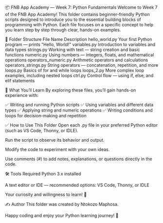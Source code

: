 📦 FNB App Academy — Week 7: Python Fundamentals
Welcome to Week 7 of the FNB App Academy!
This folder contains beginner-friendly Python scripts designed to introduce you to the essential building blocks of programming with Python. Each file focuses on a specific concept to help you learn step by step through clear, hands-on examples.

📂 Folder Structure
File Name	Description
hello_world.py	Your first Python program — prints "Hello, World!"
variables.py	Introduction to variables and data types
strings.py	Working with text — string creation and basic functions
numeric.py	Using numbers — integers, floats, and mathematical operations
operators_numeric.py	Arithmetic operators and calculations
operators_strings.py	String operators — concatenation, repetition, and more
loops.py	Basics of for and while loops
loops_2.py	More complex loop examples, including nested loops
ctrl.py	Control flow — using if, else, and elif statements

🧠 What You’ll Learn
By exploring these files, you’ll gain hands-on experience with:

✅ Writing and running Python scripts
✅ Using variables and different data types
✅ Applying string and numeric operations
✅ Writing conditions and loops for decision-making and repetition

✅ How to Use This Folder
Open each .py file in your preferred Python editor (such as VS Code, Thonny, or IDLE).

Run the script to observe its behavior and output.

Modify the code to experiment with your own ideas.

Use comments (#) to add notes, explanations, or questions directly in the code.

🛠 Tools Required
Python 3.x installed

A text editor or IDE — recommended options: VS Code, Thonny, or IDLE

Your curiosity and willingness to learn! 🚀

✍️ Author
This folder was created by Ntokozo Maphosa.

Happy coding and enjoy your Python learning journey! 🐍